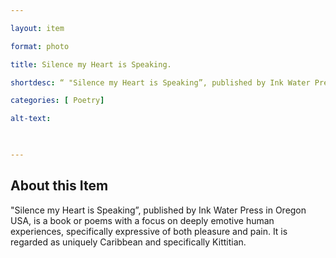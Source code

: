 ```yaml
--- 

layout: item 

format: photo 

title: Silence my Heart is Speaking.

shortdesc: “ "Silence my Heart is Speaking”, published by Ink Water Press in Oregon USA, is a book or poems with a focus on deeply emotive human experiences, specifically expressive of both pleasure and pain.” 

categories: [ Poetry] 

alt-text:  

 

--- 
```


## About this Item

"Silence my Heart is Speaking”, published by Ink Water Press in Oregon USA, is a book or poems with a focus on deeply emotive human experiences, specifically expressive of both pleasure and pain. It is regarded as uniquely Caribbean and specifically Kittitian. 
